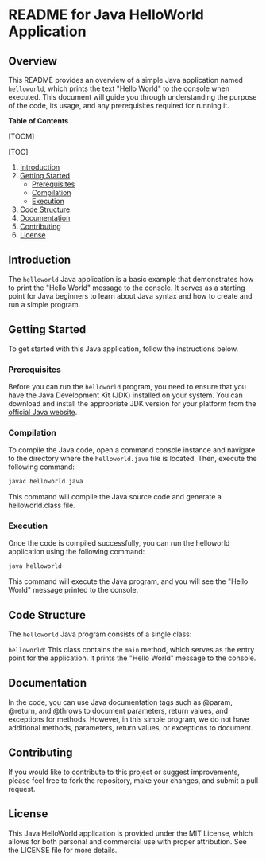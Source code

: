 # README for Java HelloWorld Application

## Overview

This README provides an overview of a simple Java application named `helloworld`, which prints the text "Hello World" to the console when executed. This document will guide you through understanding the purpose of the code, its usage, and any prerequisites required for running it.

**Table of Contents**

[TOCM]

[TOC]

1. [Introduction](#introduction)
2. [Getting Started](#getting-started)
   - [Prerequisites](#prerequisites)
   - [Compilation](#compilation)
   - [Execution](#execution)
3. [Code Structure](#code-structure)
4. [Documentation](#documentation)
5. [Contributing](#contributing)
6. [License](#license)

## Introduction

The `helloworld` Java application is a basic example that demonstrates how to print the "Hello World" message to the console. It serves as a starting point for Java beginners to learn about Java syntax and how to create and run a simple program.

## Getting Started

To get started with this Java application, follow the instructions below.

### Prerequisites

Before you can run the `helloworld` program, you need to ensure that you have the Java Development Kit (JDK) installed on your system. You can download and install the appropriate JDK version for your platform from the [official Java website](https://www.oracle.com/java/).

### Compilation

To compile the Java code, open a command console instance and navigate to the directory where the `helloworld.java` file is located. Then, execute the following command:

```bash
javac helloworld.java
```

This command will compile the Java source code and generate a helloworld.class file.

### Execution

Once the code is compiled successfully, you can run the helloworld application using the following command:

```bash
java helloworld
```
This command will execute the Java program, and you will see the "Hello World" message printed to the console.

## Code Structure
The `helloworld` Java program consists of a single class:

`helloworld`: This class contains the `main` method, which serves as the entry point for the application. It prints the "Hello World" message to the console.

## Documentation
In the code, you can use Java documentation tags such as @param, @return, and @throws to document parameters, return values, and exceptions for methods. However, in this simple program, we do not have additional methods, parameters, return values, or exceptions to document.

##  Contributing
If you would like to contribute to this project or suggest improvements, please feel free to fork the repository, make your changes, and submit a pull request.

## License
This Java HelloWorld application is provided under the MIT License, which allows for both personal and commercial use with proper attribution. See the LICENSE file for more details.
